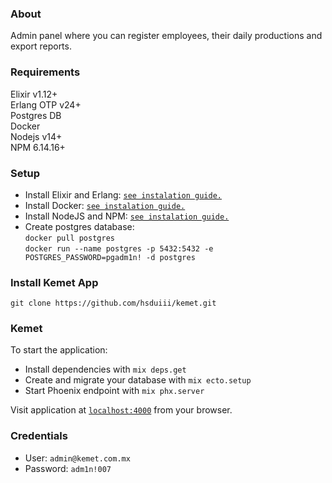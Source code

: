 ### About
  Admin panel where you can register employees, their daily productions and export reports.

### Requirements

  Elixir v1.12+ \
  Erlang OTP v24+ \
  Postgres DB \
  Docker \
  Nodejs v14+ \
  NPM 6.14.16+

### Setup

  * Install Elixir and Erlang: [`see instalation guide.`](https://elixir-lang.org/install.html)
  * Install Docker: [`see instalation guide.`](https://docs.docker.com/desktop/)
  * Install NodeJS and NPM: [`see instalation guide.`](https://nodejs.org/es/)
  * Create postgres database: \
   `docker pull postgres`\
   `docker run --name postgres -p 5432:5432 -e POSTGRES_PASSWORD=pgadm1n! -d postgres `

### Install Kemet App

  `git clone https://github.com/hsduiii/kemet.git`

### Kemet

To start the application:

  * Install dependencies with `mix deps.get`
  * Create and migrate your database with `mix ecto.setup`
  * Start Phoenix endpoint with `mix phx.server`

Visit application at [`localhost:4000`](http://localhost:4000) from your browser.

### Credentials

  * User: `admin@kemet.com.mx`
  * Password: `adm1n!007`